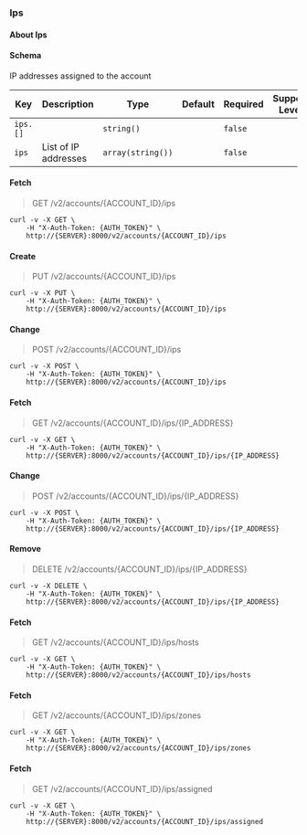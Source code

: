 ### Ips

#### About Ips

#### Schema

IP addresses assigned to the account



Key | Description | Type | Default | Required | Support Level
--- | ----------- | ---- | ------- | -------- | -------------
`ips.[]` |   | `string()` |   | `false` |  
`ips` | List of IP addresses | `array(string())` |   | `false` |  



#### Fetch

> GET /v2/accounts/{ACCOUNT_ID}/ips

```shell
curl -v -X GET \
    -H "X-Auth-Token: {AUTH_TOKEN}" \
    http://{SERVER}:8000/v2/accounts/{ACCOUNT_ID}/ips
```

#### Create

> PUT /v2/accounts/{ACCOUNT_ID}/ips

```shell
curl -v -X PUT \
    -H "X-Auth-Token: {AUTH_TOKEN}" \
    http://{SERVER}:8000/v2/accounts/{ACCOUNT_ID}/ips
```

#### Change

> POST /v2/accounts/{ACCOUNT_ID}/ips

```shell
curl -v -X POST \
    -H "X-Auth-Token: {AUTH_TOKEN}" \
    http://{SERVER}:8000/v2/accounts/{ACCOUNT_ID}/ips
```

#### Fetch

> GET /v2/accounts/{ACCOUNT_ID}/ips/{IP_ADDRESS}

```shell
curl -v -X GET \
    -H "X-Auth-Token: {AUTH_TOKEN}" \
    http://{SERVER}:8000/v2/accounts/{ACCOUNT_ID}/ips/{IP_ADDRESS}
```

#### Change

> POST /v2/accounts/{ACCOUNT_ID}/ips/{IP_ADDRESS}

```shell
curl -v -X POST \
    -H "X-Auth-Token: {AUTH_TOKEN}" \
    http://{SERVER}:8000/v2/accounts/{ACCOUNT_ID}/ips/{IP_ADDRESS}
```

#### Remove

> DELETE /v2/accounts/{ACCOUNT_ID}/ips/{IP_ADDRESS}

```shell
curl -v -X DELETE \
    -H "X-Auth-Token: {AUTH_TOKEN}" \
    http://{SERVER}:8000/v2/accounts/{ACCOUNT_ID}/ips/{IP_ADDRESS}
```

#### Fetch

> GET /v2/accounts/{ACCOUNT_ID}/ips/hosts

```shell
curl -v -X GET \
    -H "X-Auth-Token: {AUTH_TOKEN}" \
    http://{SERVER}:8000/v2/accounts/{ACCOUNT_ID}/ips/hosts
```

#### Fetch

> GET /v2/accounts/{ACCOUNT_ID}/ips/zones

```shell
curl -v -X GET \
    -H "X-Auth-Token: {AUTH_TOKEN}" \
    http://{SERVER}:8000/v2/accounts/{ACCOUNT_ID}/ips/zones
```

#### Fetch

> GET /v2/accounts/{ACCOUNT_ID}/ips/assigned

```shell
curl -v -X GET \
    -H "X-Auth-Token: {AUTH_TOKEN}" \
    http://{SERVER}:8000/v2/accounts/{ACCOUNT_ID}/ips/assigned
```

